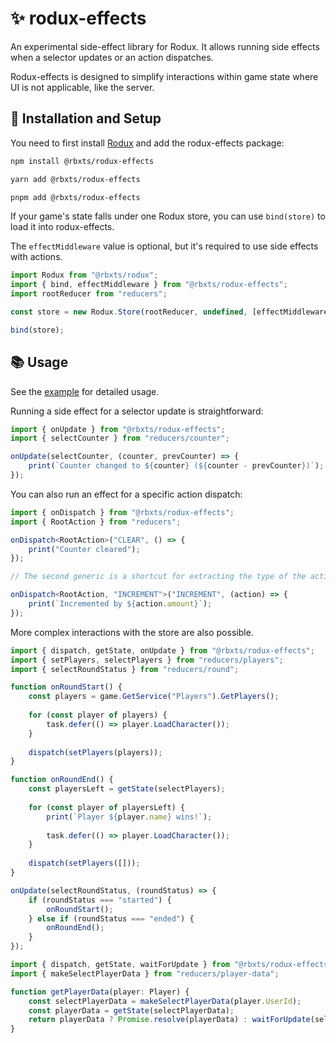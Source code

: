 # ✨ rodux-effects

An experimental side-effect library for Rodux. It allows running side effects when a selector updates or an action dispatches.

Rodux-effects is designed to simplify interactions within game state where UI is not applicable, like the server.

## 🔌 Installation and Setup

You need to first install [Rodux](https://www.npmjs.com/package/@rbxts/rodux) and add the rodux-effects package:

```bash
npm install @rbxts/rodux-effects

yarn add @rbxts/rodux-effects

pnpm add @rbxts/rodux-effects
```

If your game's state falls under one Rodux store, you can use `bind(store)` to load it into rodux-effects.

The `effectMiddleware` value is optional, but it's required to use side effects with actions.

```ts
import Rodux from "@rbxts/rodux";
import { bind, effectMiddleware } from "@rbxts/rodux-effects";
import rootReducer from "reducers";

const store = new Rodux.Store(rootReducer, undefined, [effectMiddleware]);

bind(store);
```

## 📚 Usage

See the [example](https://github.com/littensy/rodux-effects/tree/master/example) for detailed usage.

Running a side effect for a selector update is straightforward:

```ts
import { onUpdate } from "@rbxts/rodux-effects";
import { selectCounter } from "reducers/counter";

onUpdate(selectCounter, (counter, prevCounter) => {
	print(`Counter changed to ${counter} (${counter - prevCounter})`);
});
```

You can also run an effect for a specific action dispatch:

```ts
import { onDispatch } from "@rbxts/rodux-effects";
import { RootAction } from "reducers";

onDispatch<RootAction>("CLEAR", () => {
	print("Counter cleared");
});

// The second generic is a shortcut for extracting the type of the action.

onDispatch<RootAction, "INCREMENT">("INCREMENT", (action) => {
	print(`Incremented by ${action.amount}`);
});
```

More complex interactions with the store are also possible.

```ts
import { dispatch, getState, onUpdate } from "@rbxts/rodux-effects";
import { setPlayers, selectPlayers } from "reducers/players";
import { selectRoundStatus } from "reducers/round";

function onRoundStart() {
	const players = game.GetService("Players").GetPlayers();
	
	for (const player of players) {
		task.defer(() => player.LoadCharacter());
	}
	
	dispatch(setPlayers(players));
}

function onRoundEnd() {
	const playersLeft = getState(selectPlayers);
	
	for (const player of playersLeft) {
		print(`Player ${player.name} wins!`);
		
		task.defer(() => player.LoadCharacter());
	}
	
	dispatch(setPlayers([]));
}

onUpdate(selectRoundStatus, (roundStatus) => {
	if (roundStatus === "started") {
		onRoundStart();
	} else if (roundStatus === "ended") {
		onRoundEnd();
	}
});
```

```ts
import { dispatch, getState, waitForUpdate } from "@rbxts/rodux-effects";
import { makeSelectPlayerData } from "reducers/player-data";

function getPlayerData(player: Player) {
	const selectPlayerData = makeSelectPlayerData(player.UserId);
	const playerData = getState(selectPlayerData);
	return playerData ? Promise.resolve(playerData) : waitForUpdate(selectPlayerData);
}
```

